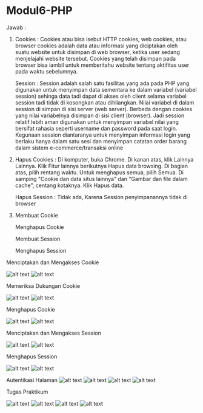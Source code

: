 # Modul6-PHP
Jawab :
1.  Cookies : Cookies atau bisa isebut HTTP cookies, web cookies, atau browser cookies adalah data atau informasi yang diciptakan oleh  
    suatu website untuk disimpan di web browser, ketika user sedang menjelajahi website tersebut. Cookies yang telah disimpan pada 
    browser bisa iambil untuk memberitahu website tentang aktifitas user pada waktu sebelumnya.
    
    Session : Session adalah salah satu fasilitas yang ada pada PHP yang digunakan untuk menyimpan data sementara ke dalam variabel 
    (variabel session) sehinga data tadi dapat di akses oleh client selama variabel session tadi tidak di kosongkan atau dihilangkan. 
    Nilai variabel di dalam session di simpan di sisi server (web server). Berbeda dengan cookies yang nilai variabelnya disimpan di 
    sisi client (browser). Jadi session relatif lebih aman digunakan untuk menyimpan variabel nilai yang bersifat rahasia seperti 
    username dan password pada saat login. Kegunaan session diantaranya untuk menyimpan informasi login yang berlaku hanya dalam satu 
    sesi dan menyimpan catatan order barang dalam sistem e-commerce/transaksi online
    
2.  Hapus Cookies :
    Di komputer, buka Chrome.
    Di kanan atas, klik Lainnya Lainnya.
    Klik Fitur lainnya berikutnya Hapus data browsing.
    Di bagian atas, pilih rentang waktu. Untuk menghapus semua, pilih Semua.
    Di samping "Cookie dan data situs lainnya" dan "Gambar dan file dalam cache", centang kotaknya.
    Klik Hapus data.
    
    Hapus Session :
    Tidak ada, Karena Session penyimpanannya tidak di browser


3.  Membuat Cookie
    <?php  
    setcookie('nama_cookie', 'nilai_cookie'); 
    eho $_COOKIE['nama_cookie']; 
    ?>
    
    Menghapus Cookie
    <?php
    Setcookie(“username”,””);
    Setcookie(“password”,””);
    ?>
    
    Membuat Session
    <?php
	  session_start();
	  $_SESSION['nama_user'] = "Cara Kode";
    ?>
    
    Menghapus Session
    <?php
	  session_start();
	  session_unset( $_SESSION['nama_user']);
    ?>
    
 


Menciptakan dan Mengakses Cookie  

![alt text](https://github.com/GhufronAndriansyah/Modul6-PHP/blob/master/MenciptakanDanMengaksesCookie(1).png)
![alt text](https://github.com/GhufronAndriansyah/Modul6-PHP/blob/master/MenciptakanDanMengaksesCookie(2).png)

Memeriksa Dukungan Cookie  

![alt text](https://github.com/GhufronAndriansyah/Modul6-PHP/blob/master/MemeriksaDukunganCookie(1).png)
![alt text](https://github.com/GhufronAndriansyah/Modul6-PHP/blob/master/MemeriksaDukunganCookie(2).png)

Menghapus Cookie

![alt text](https://github.com/GhufronAndriansyah/Modul6-PHP/blob/master/MenghapusCookie(1).png)
![alt text](https://github.com/GhufronAndriansyah/Modul6-PHP/blob/master/MenghapusCookie(2).png)

Menciptakan dan Mengakses Session

![alt text](https://github.com/GhufronAndriansyah/Modul6-PHP/blob/master/MenciptakanDanMengaksesSession(1).png)
![alt text](https://github.com/GhufronAndriansyah/Modul6-PHP/blob/master/MenciptakanDanMengaksesSession(2).png)

Menghapus Session

![alt text](https://github.com/GhufronAndriansyah/Modul6-PHP/blob/master/MenghapusSession(1).png)
![alt text](https://github.com/GhufronAndriansyah/Modul6-PHP/blob/master/MenghapusSession(2).png)

Autentikasi Halaman
![alt text](https://github.com/GhufronAndriansyah/Modul6-PHP/blob/master/Index(1).png)
![alt text](https://github.com/GhufronAndriansyah/Modul6-PHP/blob/master/Index(2).png)
![alt text](https://github.com/GhufronAndriansyah/Modul6-PHP/blob/master/Index(3).png)
![alt text](https://github.com/GhufronAndriansyah/Modul6-PHP/blob/master/Index(4).png)

Tugas Praktikum

![alt text](https://github.com/GhufronAndriansyah/Modul6-PHP/blob/master/TugasPrak(1).png)
![alt text](https://github.com/GhufronAndriansyah/Modul6-PHP/blob/master/TugasPrak(2).png)
![alt text](https://github.com/GhufronAndriansyah/Modul6-PHP/blob/master/TugasPrak(3).png)
![alt text](https://github.com/GhufronAndriansyah/Modul6-PHP/blob/master/TugasPrak(4).png)
